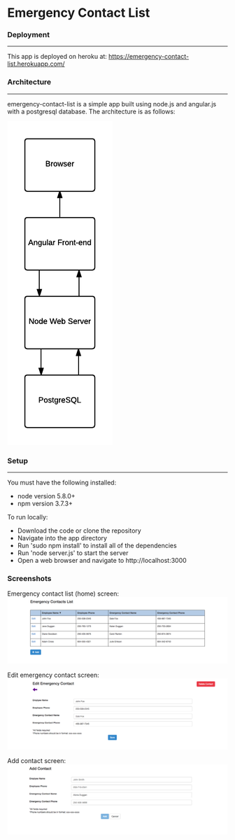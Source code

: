 # Emergency Contact List

### Deployment
---
This app is deployed on heroku at:
https://emergency-contact-list.herokuapp.com/
### Architecture
---
emergency-contact-list is a simple app built using node.js and angular.js with a postgresql database. The architecture is as follows:

![Architecture](images/architecture.png)
### Setup
---
You must have the following installed:
 - node version 5.8.0+
 - npm version 3.7.3+

To run locally:
 - Download the code or clone the repository
 - Navigate into the app directory
 - Run 'sudo npm install' to install all of the dependencies
 - Run 'node server.js' to start the server
 - Open a web browser and navigate to http://localhost:3000

### Screenshots
Emergency contact list (home) screen:
![ecl](images/ecl.png)

Edit emergency contact screen:
![eec](images/eec.png)

Add contact screen:
![ac](images/ac.png)
